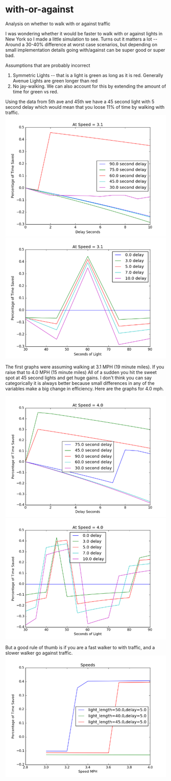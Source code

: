 # with-or-against
Analysis on whether to walk with or against traffic

I was wondering whether it would be faster to walk with or against lights in New York so I made a little simulation to see.
Turns out it matters a lot -- Around a 30-40% difference at worst case scenarios, but depending on small implementation details going with/against can be super good or super bad.

Assumptions that are probably incorrect

1. Symmetric Lights -- that is a light is green as long as it is red.  Generally Avenue Lights are green longer than red
2. No jay-walking.  We can also account for this by extending the amount of time for green vs red.

Using the data from 5th ave and 45th we have a 45 second light with 5 second delay which would mean that you loose 11% of time by walking with traffic.
![durations_speed_3.1](/img/durations_speed_3.1.png)
![light_seconds_speed_3.1](/img/light_seconds_speed_3.1.png)

The first graphs were assuming walking at 3.1 MPH (19 minute miles).  If you raise that to 4.0 MPH (15 minute miles) All of a sudden you hit the sweet spot at 45 second lights and get huge gains.  I don't think you can say categorically it is always better because small differences in any of the variables make a big change in efficiency. Here are the graphs for 4.0 mph.

![durations_speed_4.0.1](/img/durations_speed_4.0.1.png)
![light_seconds_speed_4.0.1](/img/light_seconds_speed_4.0.1.png)

 But a good rule of thumb is if you are a fast walker to with traffic, and a slower walker go against traffic.
 ![speed_vs_time](/img/speed_vs_time.png)
 
